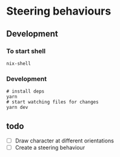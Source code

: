 # Steering behaviours

## Development

### To start shell

`nix-shell`

### Development

```shell
# install deps
yarn
# start watching files for changes
yarn dev
```

## todo

- [ ] Draw character at different orientations
- [ ] Create a steering behaviour
